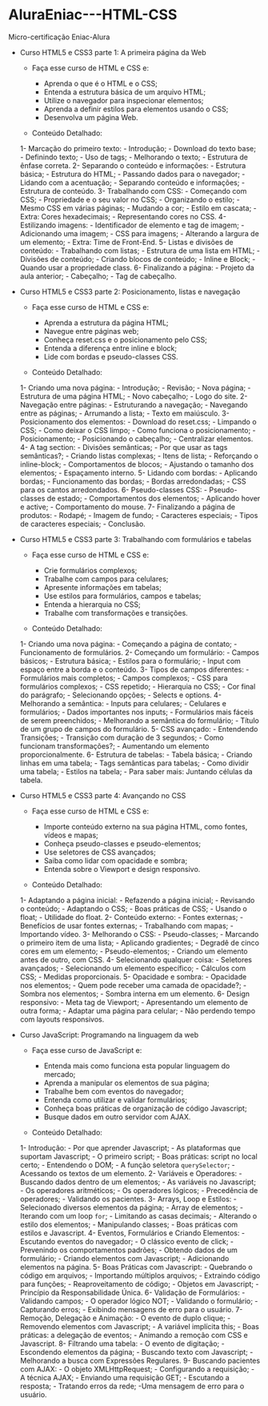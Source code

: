# AluraEniac---HTML-CSS
Micro-certificação Eniac-Alura

- Curso HTML5 e CSS3 parte 1: A primeira página da Web
    - Faça esse curso de HTML e CSS e:
        - Aprenda o que é o HTML e o CSS;
        - Entenda a estrutura básica de um arquivo HTML;
        - Utilize o navegador para inspecionar elementos;
        - Aprenda a definir estilos para elementos usando o CSS;
        - Desenvolva um página Web.

    - Conteúdo Detalhado:

    1- Marcação do primeiro texto:
        - Introdução;
        - Download do texto base;
        - Definindo texto;
        - Uso de tags;
        - Melhorando o texto;
        - Estrutura de ênfase correta.
    2- Separando o conteúdo e informações:
        - Estrutura básica;
        - Estrutura do HTML;
        - Passando dados para o navegador;
        - Lidando com a acentuação;
        - Separando conteúdo e informações;
        - Estrutura de conteúdo.
    3- Trabalhando com CSS:
        - Começando com CSS;
        - Propriedade e o seu valor no CSS;
        - Organizando o estilo;
        - Mesmo CSS em várias páginas;
        - Mudando a cor;
        - Estilo em cascata;
        - Extra: Cores hexadecimais;
        - Representando cores no CSS.
    4- Estilizando imagens:
        - Identificador de elemento e tag de imagem;
        - Adicionando uma imagem;
        - CSS para imagens;
        - Alterando a largura de um elemento;
        - Extra: Time de Front-End.
    5- Listas e divisões de conteúdo:
        - Trabalhando com listas;
        - Estrutura de uma lista em HTML;
        - Divisões de conteúdo;
        - Criando blocos de conteúdo;
        - Inline e Block;
        - Quando usar a propriedade class.
    6- Finalizando a página:
        - Projeto da aula anterior;
        - Cabeçalho;
        - Tag de cabeçalho.


- Curso HTML5 e CSS3 parte 2: Posicionamento, listas e navegação
    - Faça esse curso de HTML e CSS e:
        - Aprenda a estrutura da página HTML;
        - Navegue entre páginas web;
        - Conheça reset.css e o posicionamento pelo CSS;
        - Entenda a diferença entre inline e block;
        - Lide com bordas e pseudo-classes CSS.

    - Conteúdo Detalhado:

    1- Criando uma nova página:
        - Introdução;
        - Revisão;
        - Nova página;
        - Estrutura de uma página HTML;
        - Novo cabeçalho;
        - Logo do site.
    2- Navegação entre páginas:
        - Estruturando a navegação;
        - Navegando entre as páginas;
        - Arrumando a lista;
        - Texto em maiúsculo.
    3- Posicionamento dos elementos:
        - Download do reset.css;
        - Limpando o CSS;
        - Como deixar o CSS limpo;
        - Como funciona o posicionamento;
        - Posicionamento;
        - Posicionando o cabeçalho;
        - Centralizar elementos.
    4- A tag section:
        - Divisões semânticas;
        - Por que usar as tags semânticas?;
        - Criando listas complexas;
        - Itens de lista;
        - Reforçando o inline-block;
        - Comportamentos de blocos;
        - Ajustando o tamanho dos elementos;
        - Espaçamento interno.
    5- Lidando com bordas:
        - Aplicando bordas;
        - Funcionamento das bordas;
        - Bordas arredondadas;
        - CSS para os cantos arredondados.
    6- Pseudo-classes CSS:
        - Pseudo-classes de estado;
        - Comportamentos dos elementos;
        - Aplicando hover e active;
        - Comportamento do mouse.
    7- Finalizando a página de produtos:
        - Rodapé;
        - Imagem de fundo;
        - Caracteres especiais;
        - Tipos de caracteres especiais;
        - Conclusão.


- Curso HTML5 e CSS3 parte 3: Trabalhando com formulários e tabelas
    - Faça esse curso de HTML e CSS e:
        - Crie formulários complexos;
        - Trabalhe com campos para celulares;
        - Apresente informações em tabelas;
        - Use estilos para formulários, campos e tabelas;
        - Entenda a hierarquia no CSS;
        - Trabalhe com transformações e transições.

    - Conteúdo Detalhado:

    1- Criando uma nova página:
        - Começando a página de contato;
        - Funcionamento de formulários.
    2- Começando um formulário:
        - Campos básicos;
        - Estrutura básica;
        - Estilos para o formulário;
        - Input com espaço entre a borda e o conteúdo.
    3- Tipos de campos diferentes:
        - Formulários mais completos;
        - Campos complexos;
        - CSS para formulários complexos;
        - CSS repetido;
        - Hierarquia no CSS;
        - Cor final do parágrafo;
        - Selecionando opções;
        - Selects e options.
    4- Melhorando a semântica:
        - Inputs para celulares;
        - Celulares e formulários;
        - Dados importantes nos inputs;
        - Formulários mais fáceis de serem preenchidos;
        - Melhorando a semântica do formulário;
        - Título de um grupo de campos do formulário.
    5- CSS avançado:
        - Entendendo Transições;
        - Transição com duração de 3 segundos;
        - Como funcionam transformações?;
        - Aumentando um elemento proporcionalmente.
    6- Estrutura de tabelas:
        - Tabela básica;
        - Criando linhas em uma tabela;
        - Tags semânticas para tabelas;
        - Como dividir uma tabela;
        - Estilos na tabela;
        - Para saber mais: Juntando células da tabela.


- Curso HTML5 e CSS3 parte 4: Avançando no CSS
    - Faça esse curso de HTML e CSS e:
        - Importe conteúdo externo na sua página HTML, como fontes, vídeos e mapas;
        - Conheça pseudo-classes e pseudo-elementos;
        - Use seletores de CSS avançados;
        - Saiba como lidar com opacidade e sombra;
        - Entenda sobre o Viewport e design responsivo.

    - Conteúdo Detalhado:

    1- Adaptando a página inicial:
        - Refazendo a página inicial;
        - Revisando o conteúdo;
        - Adaptando o CSS;
        - Boas práticas de CSS;
        - Usando o float;
        - Utilidade do float.
    2- Conteúdo externo:
        - Fontes externas;
        - Benefícios de usar fontes externas;
        - Trabalhando com mapas;
        - Importando vídeo.
    3- Melhorando o CSS:
        - Pseudo-classes;
        - Marcando o primeiro item de uma lista;
        - Aplicando gradientes;
        - Degradê de cinco cores em um elemento;
        - Pseudo-elementos;
        - Criando um elemento antes de outro, com CSS.
    4- Selecionando qualquer coisa:
        - Seletores avançados;
        - Selecionando um elemento específico;
        - Cálculos com CSS;
        - Medidas proporcionais.
    5- Opacidade e sombra:
        - Opacidade nos elementos;
        - Quem pode receber uma camada de opacidade?;
        - Sombra nos elementos;
        - Sombra interna em um elemento.
    6- Design responsivo:
        - Meta tag de Viewport;
        - Apresentando um elemento de outra forma;
        - Adaptar uma página para celular;
        - Não perdendo tempo com layouts responsivos.


- Curso JavaScript: Programando na linguagem da web
    - Faça esse curso de JavaScript e:
        - Entenda mais como funciona esta popular linguagem do mercado;
        - Aprenda a manipular os elementos de sua página;
        - Trabalhe bem com eventos do navegador;
        - Entenda como utilizar e validar formulários;
        - Conheça boas práticas de organização de código Javascript;
        - Busque dados em outro servidor com AJAX.

    - Conteúdo Detalhado:

    1- Introdução:
        - Por que aprender Javascript;
        - As plataformas que suportam Javascript;
        - O primeiro script;
        - Boas práticas: script no local certo;
        - Entendendo o DOM;
        - A função seletora `querySelector`;
        - Acessando os textos de um elemento.
    2- Variáveis e Operadores:
        - Buscando dados dentro de um elementos;
        - As variáveis no Javascript;
        - Os operadores aritméticos;
        - Os operadores lógicos;
        - Precedência de operadores;
        - Validando os pacientes.
    3- Arrays, Loop e Estilos:
        - Selecionado diversos elementos da página;
        - Array de elementos;
        - Iterando com um loop `for`;
        - Limitando as casas decimais;
        - Alterando o estilo dos elementos;
        - Manipulando classes;
        - Boas práticas com estilos e Javascript.
    4- Eventos, Formulários e Criando Elementos:
        - Escutando eventos do navegador;
        - O clássico evento de click;
        - Prevenindo os comportamentos padrões;
        - Obtendo dados de um formulário;
        - Criando elementos com Javascript;
        - Adicionando elementos na página.
    5- Boas Práticas com Javascript:
        - Quebrando o código em arquivos;
        - Importando múltiplos arquivos;
        - Extraindo código para funções;
        - Reaproveitamento de código;
        - Objetos em Javascript;
        - Princípio da Responsabilidade Única.
    6- Validação de Formulários:
        - Validando campos;
        - O operador lógico NOT;
        - Validando o formulário;
        - Capturando erros;
        - Exibindo mensagens de erro para o usuário.
    7- Remoção, Delegação e Animação:
        - O evento de duplo clique;
        - Removendo elementos com Javascript;
        - A variável implícita this;
        - Boas práticas: a delegação de eventos;
        - Animando a remoção com CSS e Javascript.
    8- Filtrando uma tabela:
        - O evento de digitação;
        - Escondendo elementos da página;
        - Buscando texto com Javascript;
        - Melhorando a busca com Expressões Regulares.
    9- Buscando pacientes com AJAX:
        - O objeto XMLHttpRequest;
        - Configurando a requisição;
        - A técnica AJAX;
        - Enviando uma requisição GET;
        - Escutando a resposta;
        - Tratando erros da rede;
        -Uma mensagem de erro para o usuário.
